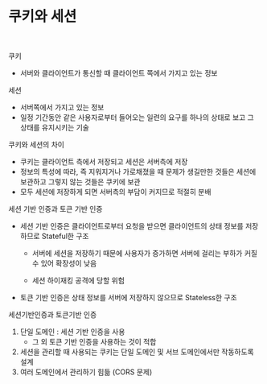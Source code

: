 # 쿠키와 세션

<br>

쿠키

- 서버와 클라이언트가 통신할 때 클라이언트 쪽에서 가지고 있는 정보

세션

- 서버쪽에서 가지고 있는 정보
- 일정 기간동안 같은 사용자로부터 들어오는 일련의 요구를 하나의 상태로 보고 그 상태를 유지시키는 기술

쿠키와 세션의 차이

- 쿠키는 클라이언트 측에서 저장되고 세션은 서버측에 저장
- 정보의 특성에 따라, 즉 지워지거나 가로채졌을 때 문제가 생길만한 것들은 세션에 보관하고 그렇지 않는 것들은 쿠키에 보관
- 모두 세션에 저장하게 되면 서버측의 부담이 커지므로 적절히 분배

세션 기반 인증과 토큰 기반 인증

- 세션 기반 인증은 클라이언트로부터 요청을 받으면 클라이언트의 상태 정보를 저장하므로 Stateful한 구조
  - 서버에 세션을 저장하기 때문에 사용자가 증가하면 서버에 걸리는 부하가 커질 수 있어 확장성이 낮음

  - 세션 하이재킹 공격에 당할 위험

- 토큰 기반 인증은 상태 정보를 서버에 저장하지 않으므로 Stateless한 구조

세션기반인증과 토큰기반 인증

1. 단일 도메인 : 세션 기반 인증을 사용
   - 그 외 토큰 기반 인증을 사용하는 것이 적합
2. 세션을 관리할 때 사용되는 쿠키는 단일 도메인 및 서브 도메인에서만 작동하도록 설계
3. 여러 도메인에서 관리하기 힘듦 (CORS 문제)


